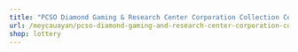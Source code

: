 ```yaml
---
title: "PCSO Diamond Gaming & Research Center Corporation Collection Center"
url: /meycauayan/pcso-diamond-gaming-and-research-center-corporation-collection-center/
shop: lottery
---
```

